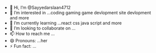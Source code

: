 - 👋 Hi, I’m @Sayyedarslaan4712
- 👀 I’m interested in ...coding gaming game devlopment site devlopment and more
- 🌱 I’m currently learning ...react css java script and more
- 💞️ I’m looking to collaborate on ...
- 📫 How to reach me ...
- 😄 Pronouns: ...her
- ⚡ Fun fact: ...

<!---
Sayyedarslaan4712/Sayyedarslaan4712 is a ✨ special ✨ repository because its `README.md` (this file) appears on your GitHub profile.
You can click the Preview link to take a look at your changes.
--->
